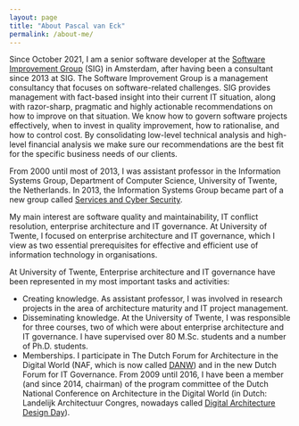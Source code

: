 ```yaml
---
layout: page
title: "About Pascal van Eck"
permalink: /about-me/
---
```

Since October 2021, I am a senior software developer at the [Software Improvement Group](https://www.softwareimprovementgroup.com) (SIG) in Amsterdam, after having been a consultant since 2013 at SIG. The Software Improvement Group is a management consultancy that focuses on software-related challenges. SIG provides management with fact-based insight into their current IT situation, along with razor-sharp, pragmatic and highly actionable recommendations on how to improve on that situation. We know how to govern software projects effectively, when to invest in quality improvement, how to rationalise, and how to control cost. By consolidating low-level technical analysis and high-level financial analysis we make sure our recommendations are the best fit for the specific business needs of our clients.

From 2000 until most of 2013, I was assistant professor in the Information Systems Group, Department of Computer Science, University of Twente, the Netherlands. In 2013, the Information Systems Group became part of a new group called [Services and Cyber Security](https://www.utwente.nl/en/eemcs/scs/).

My main interest are software quality and maintainability, IT conflict resolution, enterprise architecture and IT governance. At University of Twente, I focused on enterprise architecture and IT governance, which I view as two essential prerequisites for effective and efficient use of information technology in organisations.

At University of Twente, Enterprise architecture and IT governance have been represented in my most important tasks and activities:

- Creating knowledge. As assistant professor, I was involved in research projects in the area of architecture maturity and IT project management.
- Disseminating knowledge. At the University of Twente, I was responsible for three courses, two of which were about enterprise architecture and IT governance. I have supervised over 80 M.Sc. students and a number of Ph.D. students.
- Memberships. I participate in The Dutch Forum for Architecture in the Digital World (NAF, which is now called [DANW](https://www.danw.nl/)) and in the new Dutch Forum for IT Governance. From 2009 until 2016, I have been a member (and since 2014, chairman) of the program committee of the Dutch National Conference on Architecture in the Digital World (in Dutch: Landelijk Architectuur Congres, nowadays called [Digital Architecture Design Day](https://www.digitalarchitecturedesignday.com/)).
